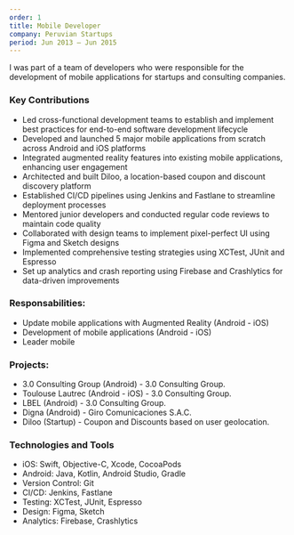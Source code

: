 ```yaml
---
order: 1
title: Mobile Developer
company: Peruvian Startups
period: Jun 2013 — Jun 2015
---
```


I was part of a team of developers who were responsible for the development of mobile applications for startups and consulting companies.

### Key Contributions
- Led cross-functional development teams to establish and implement best practices for end-to-end software development lifecycle
- Developed and launched 5 major mobile applications from scratch across Android and iOS platforms
- Integrated augmented reality features into existing mobile applications, enhancing user engagement
- Architected and built Diloo, a location-based coupon and discount discovery platform
- Established CI/CD pipelines using Jenkins and Fastlane to streamline deployment processes
- Mentored junior developers and conducted regular code reviews to maintain code quality
- Collaborated with design teams to implement pixel-perfect UI using Figma and Sketch designs
- Implemented comprehensive testing strategies using XCTest, JUnit and Espresso
- Set up analytics and crash reporting using Firebase and Crashlytics for data-driven improvements

### Responsabilities:
- Update mobile applications with Augmented Reality (Android - iOS)
- Development of mobile applications (Android - iOS)
- Leader mobile

### Projects:
- 3.0 Consulting Group (Android) - 3.0 Consulting Group.
- Toulouse Lautrec (Android - iOS) - 3.0 Consulting Group.
- LBEL (Android) - 3.0 Consulting Group.
- Digna (Android) - Giro Comunicaciones S.A.C.
- Diloo (Startup) - Coupon and Discounts based on user geolocation.

### Technologies and Tools
- iOS: Swift, Objective-C, Xcode, CocoaPods
- Android: Java, Kotlin, Android Studio, Gradle
- Version Control: Git
- CI/CD: Jenkins, Fastlane
- Testing: XCTest, JUnit, Espresso
- Design: Figma, Sketch
- Analytics: Firebase, Crashlytics
